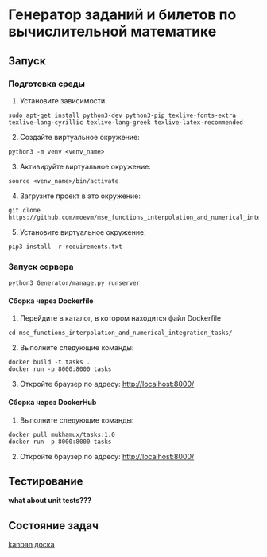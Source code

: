 
# Генератор заданий и билетов по вычислительной математике

## Запуск

### Подготовка среды

1. Установите зависимости

```shell
sudo apt-get install python3-dev python3-pip texlive-fonts-extra texlive-lang-cyrillic texlive-lang-greek texlive-latex-recommended
```

2. Создайте виртуальное окружение:

```shell
python3 -m venv <venv_name>
```

3. Активируйте виртуальное окружение:

```shell
source <venv_name>/bin/activate
```

4. Загрузите проект в это окружение:

```shell
git clone https://github.com/moevm/mse_functions_interpolation_and_numerical_integration_tasks.git
```

5. Установите виртуальное окружение:

```shell
pip3 install -r requirements.txt
```

### Запуск сервера

```shell
python3 Generator/manage.py runserver
```

#### Сборка через Dockerfile

1. Перейдите в каталог, в котором находится файл Dockerfile

```shell
cd mse_functions_interpolation_and_numerical_integration_tasks/
```

2. Выполните следующие команды:

```shell
docker build -t tasks .
docker run -p 8000:8000 tasks
```

3. Откройте браузер по адресу: [http://localhost:8000/](http://localhost:8000/)

#### Сборка через DockerHub

1. Выполните следующие команды:

```shell
docker pull mukhamux/tasks:1.0
docker run -p 8000:8000 tasks
```
    
2. Откройте браузер по адресу: [http://localhost:8000/](http://localhost:8000/)

## Тестирование 

**what about unit tests???**

## Состояние задач

[kanban доска](https://github.com/moevm/mse_functions_interpolation_and_numerical_integration_tasks/projects/2)

